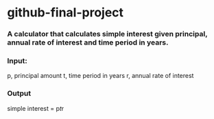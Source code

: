 # github-final-project

### A calculator that calculates simple interest given principal, annual rate of interest and time period in years.

### Input:
   p, principal amount
   t, time period in years
   r, annual rate of interest
### Output
   simple interest = p*t*r
